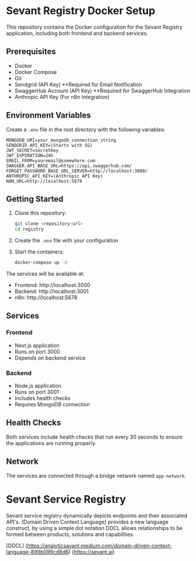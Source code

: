 
# Sevant Registry Docker Setup

This repository contains the Docker configuration for the Sevant Registry application, including both frontend and backend services.

## Prerequisites

- Docker
- Docker Compose
- Git
- Sendgrid (API Key) **Required for Email Notification
- SwaggerHub Account (API Key) **Required for SwaggerHub Integration
- Anthropic API Key (For n8n Integration)

## Environment Variables

Create a `.env` file in the root directory with the following variables:

```env
MONGODB_URI=your_mongodb_connection_string
SENDGRID_API_KEY=(Starts with SG)
JWT_SECRET=secretKey
JWT_EXPIRATION=24h
EMAIL_FROM=youremail@somewhere.com
SWAGGER_API_BASE_URL=https://api.swaggerhub.com/
FORGET_PASSWORD_BASE_URL_SERVER=http://localhost:3000/
ANTHROPIC_API_KEY=(Anthropic API Key)
N8N_URL=http://localhost:5678

```

## Getting Started

1. Clone this repository:
   ```bash
   git clone <repository-url>
   cd registry
   ```

2. Create the `.env` file with your configuration

3. Start the containers:
   ```bash
   docker-compose up -d
   ```

The services will be available at:
- Frontend: http://localhost:3000
- Backend: http://localhost:3001
- n8n: http://localhost:5678

## Services

### Frontend
- Next.js application
- Runs on port 3000
- Depends on backend service

### Backend
- Node.js application
- Runs on port 3001
- Includes health checks
- Requires MongoDB connection

## Health Checks

Both services include health checks that run every 30 seconds to ensure the applications are running properly.

## Network

The services are connected through a bridge network named `app-network`.

# Sevant Service Registry
Sevant service registry dynamically depicts endpoints and their associated API's. (Domain Driven Context Language) provides a new language construct, by using a simple dot notation DDCL allows relationships to be formed between products, solutions and capabilities.

[DDCL] (https://analyticsavant.medium.com/domain-driven-context-language-899b099cd8d6)
(https://sevant.ai)

